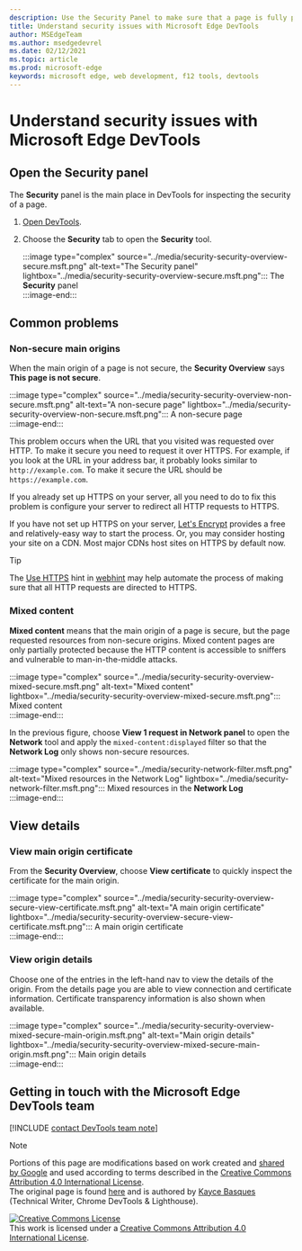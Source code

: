 ```yaml
---
description: Use the Security Panel to make sure that a page is fully protected by HTTPS.
title: Understand security issues with Microsoft Edge DevTools
author: MSEdgeTeam
ms.author: msedgedevrel
ms.date: 02/12/2021
ms.topic: article
ms.prod: microsoft-edge
keywords: microsoft edge, web development, f12 tools, devtools
---
```

<!-- Copyright Kayce Basques 

   Licensed under the Apache License, Version 2.0 (the "License");
   you may not use this file except in compliance with the License.
   You may obtain a copy of the License at

       https://www.apache.org/licenses/LICENSE-2.0

   Unless required by applicable law or agreed to in writing, software
   distributed under the License is distributed on an "AS IS" BASIS,
   WITHOUT WARRANTIES OR CONDITIONS OF ANY KIND, either express or implied.
   See the License for the specific language governing permissions and
   limitations under the License.  -->  

# Understand security issues with Microsoft Edge DevTools  

  

<!--Use the **Security** Panel in [Microsoft Edge DevTools][MicrosoftEdgeDevTools] to make sure HTTPS is properly implemented on a page.  Navigate to **Why HTTPS Matters** to learn why every website should be protected with HTTPS, even sites that do not handle sensitive user data.  -->  

<!--todo: add section when why-https is available -->  

## Open the Security panel  

The **Security** panel is the main place in DevTools for inspecting the security of a page.  

1.  [Open DevTools][DevToolsOpen].  
1.  Choose the **Security** tab to open the **Security** tool.  
    
    :::image type="complex" source="../media/security-security-overview-secure.msft.png" alt-text="The Security panel" lightbox="../media/security-security-overview-secure.msft.png":::
       The **Security** panel  
    :::image-end:::  
    
## Common problems  

### Non-secure main origins  

When the main origin of a page is not secure, the **Security Overview** says **This page is not secure**.  

:::image type="complex" source="../media/security-security-overview-non-secure.msft.png" alt-text="A non-secure page" lightbox="../media/security-security-overview-non-secure.msft.png":::
   A non-secure page  
:::image-end:::  

This problem occurs when the URL that you visited was requested over HTTP.  To make it secure you need to request it over HTTPS.  For example, if you look at the URL in your address bar, it probably looks similar to `http://example.com`.  To make it secure the URL should be `https://example.com`.  

If you already set up HTTPS on your server, all you need to do to fix this problem is configure your server to redirect all HTTP requests to HTTPS.  

If you have not set up HTTPS on your server, [Let's Encrypt][LetsEncrypt] provides a free and relatively-easy way to start the process.  Or, you may consider hosting your site on a CDN.  Most major CDNs host sites on HTTPS by default now.  

> [!TIP]
> The [Use HTTPS][WebhintUseHttps] hint in [webhint][Webhint] may help automate the process of making sure that all HTTP requests are directed to HTTPS.  

### Mixed content  

**Mixed content** means that the main origin of a page is secure, but the page requested resources from non-secure origins.  Mixed content pages are only partially protected because the HTTP content is accessible to sniffers and vulnerable to man-in-the-middle attacks.  

:::image type="complex" source="../media/security-security-overview-mixed-secure.msft.png" alt-text="Mixed content" lightbox="../media/security-security-overview-mixed-secure.msft.png":::
   Mixed content  
:::image-end:::  

In the previous figure, choose **View 1 request in Network panel** to open the **Network** tool and apply the `mixed-content:displayed` filter so that the **Network Log** only shows non-secure resources.  

:::image type="complex" source="../media/security-network-filter.msft.png" alt-text="Mixed resources in the Network Log" lightbox="../media/security-network-filter.msft.png":::
   Mixed resources in the **Network Log**  
:::image-end:::  

## View details  

### View main origin certificate  

From the **Security Overview**, choose **View certificate** to quickly inspect the certificate for the main origin.  

:::image type="complex" source="../media/security-security-overview-secure-view-certificate.msft.png" alt-text="A main origin certificate" lightbox="../media/security-security-overview-secure-view-certificate.msft.png":::
   A main origin certificate  
:::image-end:::  

### View origin details  

Choose one of the entries in the left-hand nav to view the details of the origin.  From the details page you are able to view connection and certificate information.  Certificate transparency information is also shown when available.  

:::image type="complex" source="../media/security-security-overview-mixed-secure-main-origin.msft.png" alt-text="Main origin details" lightbox="../media/security-security-overview-mixed-secure-main-origin.msft.png":::
   Main origin details  
:::image-end:::  

## Getting in touch with the Microsoft Edge DevTools team  

[!INCLUDE [contact DevTools team note](../includes/contact-devtools-team-note.md)]  

<!-- links -->  

[MicrosoftEdgeDevTools]: ../../devtools-guide-chromium/index.md "Microsoft Edge (Chromium) Developer tools | Microsoft Docs"  
[DevToolsOpen]: ../open/index.md "Open Microsoft Edge DevTools | Microsoft Docs"  

[LetsEncrypt]: https://letsencrypt.org "Let's Encrypt - Free SSL/TLS certificates"  

[Webhint]: https://webhint.io "webhint"  
[WebhintUseHttps]: https://webhint.io/docs/user-guide/hints/hint-https-only "Use HTTPS | webhint documentation"  

<!--[mixed]: /web/fundamentals/security/prevent-mixed-content/what-is-mixed-content ""  -->

> [!NOTE]
> Portions of this page are modifications based on work created and [shared by Google][GoogleSitePolicies] and used according to terms described in the [Creative Commons Attribution 4.0 International License][CCA4IL].  
> The original page is found [here](https://developers.google.com/web/tools/chrome-devtools/security/index) and is authored by [Kayce Basques][KayceBasques] \(Technical Writer, Chrome DevTools \& Lighthouse\).  

[![Creative Commons License][CCby4Image]][CCA4IL]  
This work is licensed under a [Creative Commons Attribution 4.0 International License][CCA4IL].  

[CCA4IL]: https://creativecommons.org/licenses/by/4.0  
[CCby4Image]: https://i.creativecommons.org/l/by/4.0/88x31.png  
[GoogleSitePolicies]: https://developers.google.com/terms/site-policies  
[KayceBasques]: https://developers.google.com/web/resources/contributors/kaycebasques  
